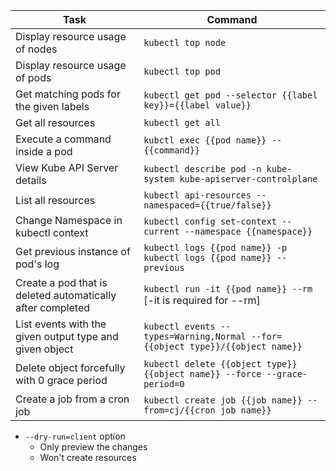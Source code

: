 | Task                                                       | Command                                                                       |
|------------------------------------------------------------|-------------------------------------------------------------------------------|
| Display resource usage of nodes                            | `kubectl top node`                                                            |
| Display resource usage of pods                             | `kubectl top pod`                                                             |
| Get matching pods for the given labels                     | `kubectl get pod --selector {{label key}}={{label value}}`                    |
| Get all resources                                          | `kubectl get all`                                                             |
| Execute a command inside a pod                             | `kubctl exec {{pod name}} -- {{command}}`                                     |
| View Kube API Server details                               | `kubectl describe pod -n kube-system kube-apiserver-controlplane`             |
| List all resources                                         | `kubectl api-resources --namespaced={{true/false}}`                           |
| Change Namespace in kubectl context                        | `kubectl config set-context --current --namespace {{namespace}}`              |
| Get previous instance of pod's log                         | `kubectl logs {{pod name}} -p` </br>`kubectl logs {{pod name}} --previous`    |
| Create a pod that is deleted automatically after completed | `kubectl run -it {{pod name}} --rm` [-it is required for --rm]                |
| List events with the given output type and given object    | `kubectl events --types=Warning,Normal --for={{object type}}/{{object name}}` |
| Delete object forcefully with 0 grace period               | `kubectl delete {{object type}} {{object name}} --force --grace-period=0`     |
| Create a job from a cron job                               | `kubectl create job {{job name}} --from=cj/{{cron job name}}`                 |

* `--dry-run=client` option
    * Only preview the changes
    * Won't create resources